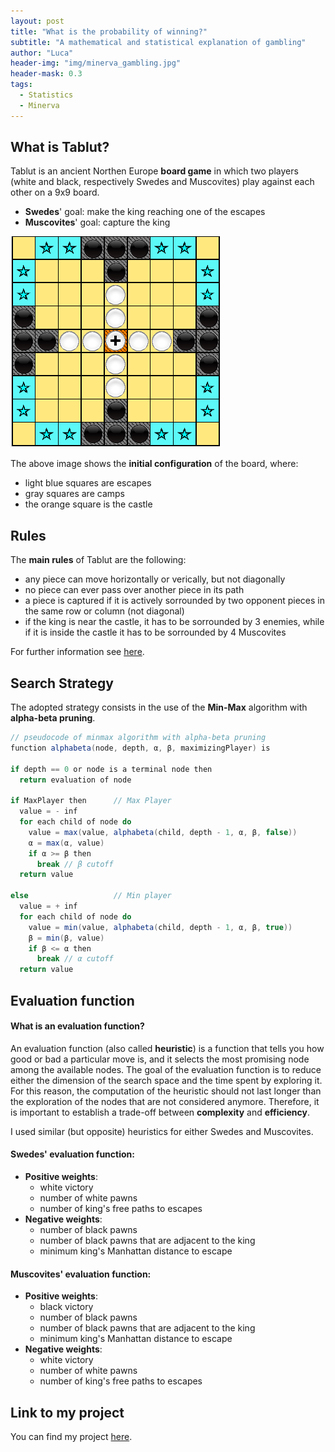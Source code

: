 ```yaml
---
layout: post
title: "What is the probability of winning?"
subtitle: "A mathematical and statistical explanation of gambling"
author: "Luca"
header-img: "img/minerva_gambling.jpg"
header-mask: 0.3
tags:
  - Statistics
  - Minerva
---
```


## What is Tablut?

Tablut is an ancient Northen Europe **board game** in which two players (white and black, respectively Swedes and Muscovites) play against each other on a 9x9 board.

- **Swedes**' goal: make the king reaching one of the escapes
- **Muscovites**' goal: capture the king 



![](/img/in-post/board_tablut.png)

The above image shows the **initial configuration** of the board, where:
- light blue squares are escapes
- gray squares are camps
- the orange square is the castle


## Rules

The **main rules** of Tablut are the following:
- any piece can move horizontally or verically, but not diagonally
- no piece can ever pass over another piece in its path
- a piece is captured if it is actively sorrounded by two opponent pieces in the same row or column (not diagonal)
- if the king is near the castle, it has to be sorrounded by 3 enemies, while if it is inside the castle it has to be sorrounded by 4 Muscovites 

For further information see [here](https://en.wikipedia.org/wiki/Tafl_games).



## Search Strategy

The adopted strategy consists in the use of the **Min-Max** algorithm with **alpha-beta pruning**.


```java
// pseudocode of minmax algorithm with alpha-beta pruning
function alphabeta(node, depth, α, β, maximizingPlayer) is

if depth == 0 or node is a terminal node then  
  return evaluation of node  
  
if MaxPlayer then      // Max Player  
  value = - inf     
  for each child of node do  
    value = max(value, alphabeta(child, depth - 1, α, β, false))
    α = max(α, value)
    if α >= β then
      break // β cutoff
  return value  
  
else                   // Min player  
  value = + inf
  for each child of node do
    value = min(value, alphabeta(child, depth - 1, α, β, true))
    β = min(β, value)
    if β <= α then
      break // α cutoff
  return value  
```

## Evaluation function

#### What is an evaluation function?

An evaluation function (also called **heuristic**) is a function that tells you how good or bad a particular move is, and it selects the most promising node among the available nodes. The goal of the evaluation function is to reduce either the dimension of the search space and the time spent by exploring it. For this reason, the computation of the heuristic should not last longer than the exploration of the nodes that are not considered anymore. Therefore, it is important to establish a trade-off between **complexity** and **efficiency**. 

I used similar (but opposite) heuristics for either Swedes and Muscovites.

#### Swedes' evaluation function:

- **Positive weights**:
	- white victory
	- number of white pawns
	- number of king's free paths to escapes
- **Negative weights**:
	- number of black pawns
	- number of black pawns that are adjacent to the king
	- minimum king's Manhattan distance to escape	



#### Muscovites' evaluation function:

- **Positive weights**:
	- black victory
	- number of black pawns
	- number of black pawns that are adjacent to the king
	- minimum king's Manhattan distance to escape	
- **Negative weights**:
	- white victory
	- number of white pawns
	- number of king's free paths to escapes


## Link to my project

You can find my project [here](https://github.com/lucamarini22/TablutAI).